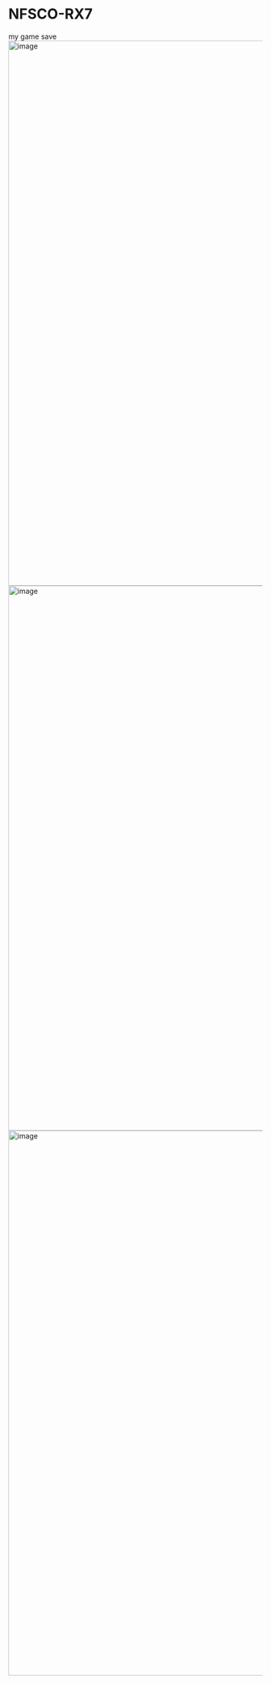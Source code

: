 # NFSCO-RX7
my game save
<img width="1919" height="1079" alt="image" src="https://github.com/user-attachments/assets/d3213a5f-fb37-4b2a-bec4-f580c885924c" />
<img width="1919" height="1079" alt="image" src="https://github.com/user-attachments/assets/d282f039-50a7-4a6f-88b8-cb46d62b598b" />
<img width="1919" height="1079" alt="image" src="https://github.com/user-attachments/assets/3e82271f-6cc0-4cf0-8f6e-a9374ef77911" />

